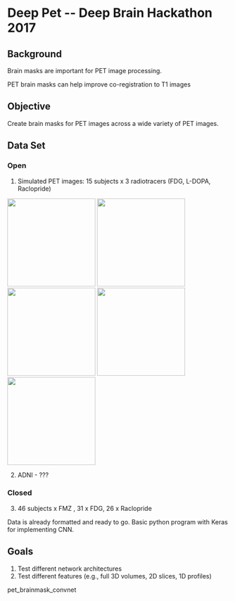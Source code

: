 # Deep Pet -- Deep Brain Hackathon 2017

## Background
Brain masks are important for PET image processing.

PET brain masks can help improve co-registration to T1 images

## Objective
Create brain masks for PET images across a wide variety of PET images.

## Data Set
### Open
1) Simulated PET images: 15 subjects x 3 radiotracers (FDG, L-DOPA, Raclopride)

<img src="https://github.com/tfunck/pet_brainmask_convnet/blob/master/fdg.png" width=200 >
<img src="https://github.com/tfunck/pet_brainmask_convnet/blob/master/fdopa.png" width=200 >
<img src="https://github.com/tfunck/pet_brainmask_convnet/blob/master/raclopride.png" width=200>
<img src="https://github.com/tfunck/pet_brainmask_convnet/blob/master/t1.png" width=200 >
<img src="https://github.com/tfunck/pet_brainmask_convnet/blob/master/brainmask.png" width=200>

2) ADNI - ???
### Closed
3) 46 subjects x FMZ , 31 x FDG, 26 x Raclopride

Data is already formatted and ready to go. Basic python program with Keras for implementing CNN.


## Goals

1) Test different network architectures
2) Test different features (e.g., full 3D volumes, 2D slices, 1D profiles)







pet_brainmask_convnet


